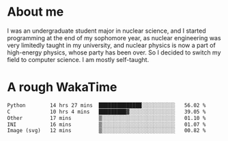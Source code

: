 # About me

I was an undergraduate student major in nuclear science, and I started programming at the end of my sophomore year, as nuclear engineering was very limitedly taught in my university, and nuclear physics is now a part of high-energy physics, whose party has been over. So I decided to switch my field to computer science. I am mostly self-taught.


# A rough WakaTime

<!--START_SECTION:waka-->

```txt
Python        14 hrs 27 mins  ██████████████░░░░░░░░░░░   56.02 %
C             10 hrs 4 mins   █████████▓░░░░░░░░░░░░░░░   39.05 %
Other         17 mins         ▒░░░░░░░░░░░░░░░░░░░░░░░░   01.10 %
INI           16 mins         ▒░░░░░░░░░░░░░░░░░░░░░░░░   01.07 %
Image (svg)   12 mins         ▒░░░░░░░░░░░░░░░░░░░░░░░░   00.82 %
```

<!--END_SECTION:waka-->
